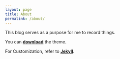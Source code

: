 ```yaml
---
layout: page
title: About
permalink: /about/
---
```


This blog serves as a purpose for me to record things.

You can [**download**](https://github.com/dirkfabisch/mediator) the theme.

For Customization, refer to [**Jekyll**](https://github.com/jekyll/jekyll). 

